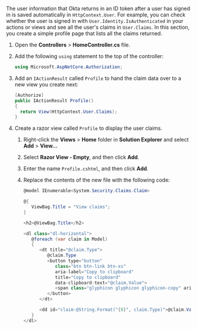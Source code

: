 The user information that Okta returns in an ID token after a user has signed in is saved automatically in `HttpContext.User`. For example, you can check whether the user is signed in with `User.Identity.IsAuthenticated` in your actions or views and see all the user's claims in `User.Claims`. In this section, you create a simple profile page that lists all the claims returned.

1. Open the **Controllers** > **HomeController.cs** file.
1. Add the following `using` statement to the top of the controller:

   ```csharp
   using Microsoft.AspNetCore.Authorization;
   ```

1. Add an `IActionResult` called `Profile` to hand the claim data over to a new view you create next:

   ```csharp
   [Authorize]
   public IActionResult Profile()
   {
     return View(HttpContext.User.Claims);
   }
   ```

1. Create a razor view called `Profile` to display the user claims.
   1. Right-click the **Views** > **Home** folder in **Solution Explorer** and select **Add** > **View...**
   1. Select **Razor View - Empty**, and then click **Add**.
   1. Enter the name `Profile.cshtml`, and then click **Add**.
   1. Replace the contents of the new file with the following code:

      ```csharp
      @model IEnumerable<System.Security.Claims.Claim>

      @{
         ViewBag.Title = "View claims";
      }

      <h2>@ViewBag.Title</h2>

      <dl class="dl-horizontal">
         @foreach (var claim in Model)
         {
            <dt title="@claim.Type">
               @claim.Type
               <button type="button"
                  class="btn btn-link btn-xs"
                  aria-label="Copy to clipboard"
                  title="Copy to clipboard"
                  data-clipboard-text="@claim.Value">
                  <span class="glyphicon glyphicon glyphicon-copy" aria-hidden="true"></span>
               </button>
            </dt>

            <dd id="claim-@String.Format("{0}", claim.Type)">@claim.Value</dd>
         }
      </dl>
      ```
